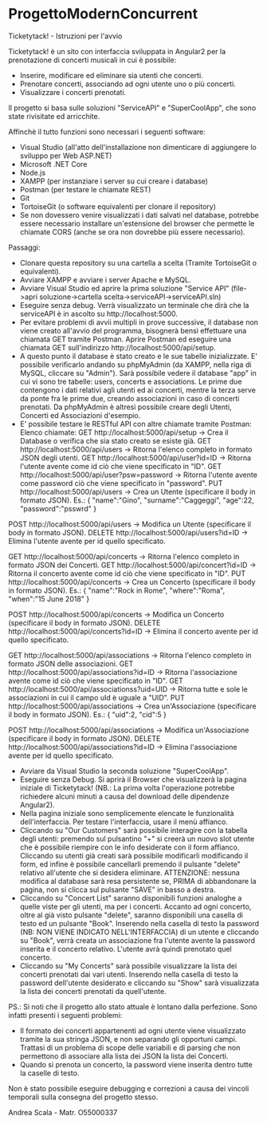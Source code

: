 # ProgettoModernConcurrent
Ticketytack! - Istruzioni per l'avvio

Ticketytack! è un sito con interfaccia sviluppata in Angular2 per la prenotazione di concerti musicali in cui è possibile:
- Inserire, modificare ed eliminare sia utenti che concerti.
- Prenotare concerti, associando ad ogni utente uno o più concerti.
- Visualizzare i concerti prenotati.

Il progetto si basa sulle soluzioni "ServiceAPI" e "SuperCoolApp", che sono state rivisitate ed arricchite.

Affinchè il tutto funzioni sono necessari i seguenti software:
- Visual Studio (all'atto dell'installazione non dimenticare di aggiungere lo sviluppo per Web ASP.NET)
- Microsoft .NET Core
- Node.js
- XAMPP (per instanziare i server su cui creare i database)
- Postman (per testare le chiamate REST)
- Git
- TortoiseGit (o software equivalenti per clonare il repository)
- Se non dovessero venire visualizzati i dati salvati nel database, potrebbe essere necessario installare un'estensione del browser che permette le chiamate CORS (anche se ora non dovrebbe più essere necessario).

Passaggi:
- Clonare questa repository su una cartella a scelta (Tramite TortoiseGit o equivalenti).
- Avviare XAMPP e avviare i server Apache e MySQL.
- Avviare Visual Studio ed aprire la prima soluzione "Service API" (file->apri soluzione->cartella scelta->serviceAPI->serviceAPI.sln)
- Eseguire senza debug. Verrà visualizzato un terminale che dirà che la serviceAPI è in ascolto su http://localhost:5000.
- Per evitare problemi di avvii multipli in prove successive, il database non viene creato all'avvio del programma, bisognerà bensì effettuare una chiamata GET tramite Postman. Aprire Postman ed eseguire una chiamata GET sull'indirizzo http://localhost:5000/api/setup.
- A questo punto il database è stato creato e le sue tabelle inizializzate. E' possibile verificarlo andando su phpMyAdmin (da XAMPP, nella riga di MySQL, cliccare su "Admin"). Sarà possibile vedere il database "app" in cui vi sono tre tabelle: users, concerts e associations. Le prime due contengono i dati relativi agli utenti ed ai concerti, mentre la terza serve da ponte fra le prime due, creando associazioni in caso di concerti prenotati. Da phpMyAdmin è altresì possibile creare degli Utenti, Concerti ed Associazioni d'esempio.
- E' possibile testare le RESTful API con altre chiamate tramite Postman:
Elenco chiamate:
GET http://localhost:5000/api/setup -> Crea il Database o verifica che sia stato creato se esiste già.
GET http://localhost:5000/api/users -> Ritorna l'elenco completo in formato JSON degli utenti.
GET http://localhost:5000/api/user?id=ID -> Ritorna l'utente avente come id ciò che viene specificato in "ID".
GET http://localhost:5000/api/user?psw=password -> Ritorna l'utente avente come password ciò che viene specificato in "password".
PUT http://localhost:5000/api/users -> Crea un Utente (specificare il body in formato JSON).
Es.: {
	"name":"Gino",
	"surname":"Caggeggi",
	"age":22,
	"password":"psswrd"
     }

POST http://localhost:5000/api/users -> Modifica un Utente (specificare il body in formato JSON).
DELETE http://localhost:5000/api/users?id=ID -> Elimina l'utente avente per id quello specificato.

GET http://localhost:5000/api/concerts -> Ritorna l'elenco completo in formato JSON dei Concerti.
GET http://localhost:5000/api/concert?id=ID -> Ritorna il concerto avente come id ciò che viene specificato in "ID".
PUT http://localhost:5000/api/concerts -> Crea un Concerto (specificare il body in formato JSON).
Es.: {
	"name":"Rock in Rome",
	"where":"Roma",
	"when":"15 June 2018"
     }

POST http://localhost:5000/api/concerts -> Modifica un Concerto (specificare il body in formato JSON).
DELETE http://localhost:5000/api/concerts?id=ID -> Elimina il concerto avente per id quello specificato.

GET http://localhost:5000/api/associations -> Ritorna l'elenco completo in formato JSON delle associazioni.
GET http://localhost:5000/api/associations?id=ID -> Ritorna l'associazione avente come id ciò che viene specificato in "ID".
GET http://localhost:5000/api/associationss?uid=UID -> Ritorna tutte e sole le associazioni in cui il campo uId è uguale a "UID".
PUT http://localhost:5000/api/associations -> Crea un'Associazione (specificare il body in formato JSON).
Es.: {
	"uid":2,
	"cid":5
     }

POST http://localhost:5000/api/associations -> Modifica un'Associazione (specificare il body in formato JSON).
DELETE http://localhost:5000/api/associations?id=ID -> Elimina l'associazione avente per id quello specificato.

- Avviare da Visual Studio la seconda soluzione "SuperCoolApp".
- Eseguire senza Debug. Si aprirà il Browser che visualizzerà la pagina iniziale di Ticketytack! (NB.: La prima volta l'operazione potrebbe richiedere alcuni minuti a causa del download delle dipendenze Angular2).
- Nella pagina iniziale sono semplicemente elencate le funzionalità dell'interfaccia. Per testare l'interfaccia, usare il menù affianco.
- Cliccando su "Our Customers" sarà possibile interagire con la tabella degli utenti: premendo sul pulsantino "+" si creerà un nuovo slot utente che è possibile riempire con le info desiderate con il form affianco. Cliccando su utenti già creati sarà possibile modificarli modificando il form, ed infine è possibile cancellarli premendo il pulsante "delete" relativo all'utente che si desidera eliminare.
ATTENZIONE: nessuna modifica al database sarà resa persistente se, PRIMA di abbandonare la pagina, non si clicca sul pulsante "SAVE" in basso a destra.
- Cliccando su "Concert List" saranno disponibili funzioni analoghe a quelle viste per gli utenti, ma per i concerti. Accanto ad ogni concerto, oltre al già visto pulsante "delete", saranno disponibili una casella di testo ed un pulsante "Book". Inserendo nella casella di testo la password (NB: NON VIENE INDICATO NELL'INTERFACCIA) di un utente e cliccando su "Book", verrà creata un associazione fra l'utente avente la password inserita e il concerto relativo. L'utente avrà quindi prenotato quel concerto.
- Cliccando su "My Concerts" sarà possibile visualizzare la lista dei concerti prenotati dai vari utenti. Inserendo nella casella di testo la password dell'utente desiderato e cliccando su "Show" sarà visualizzata la lista dei concerti prenotati da quell'utente.

PS.: Si noti che il progetto allo stato attuale è lontano dalla perfezione. Sono infatti presenti i seguenti problemi:
- Il formato dei concerti appartenenti ad ogni utente viene visualizzato tramite la sua stringa JSON, e non separando gli opportuni campi.
Trattasi di un problema di scope delle variabili e di parsing che non permettono di associare alla lista dei JSON la lista dei Concerti.
- Quando si prenota un concerto, la password viene inserita dentro tutte la caselle di testo.

Non è stato possibile eseguire debugging e correzioni a causa dei vincoli temporali sulla consegna del progetto stesso.

Andrea Scala - Matr. O55000337